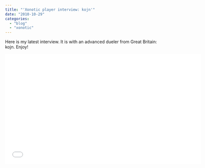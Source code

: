 ```yaml
---
title: "'Xonotic player interview: kojn'"
date: "2010-10-29"
categories: 
  - "blog"
  - "xonotic"
---
```

Here is my latest interview. It is with an advanced dueler from Great Britain: kojn. Enjoy!

<iframe width="640" height="360" src="//www.youtube-nocookie.com/embed/l-U24-U7wDk" frameborder="0" allowfullscreen></iframe>
